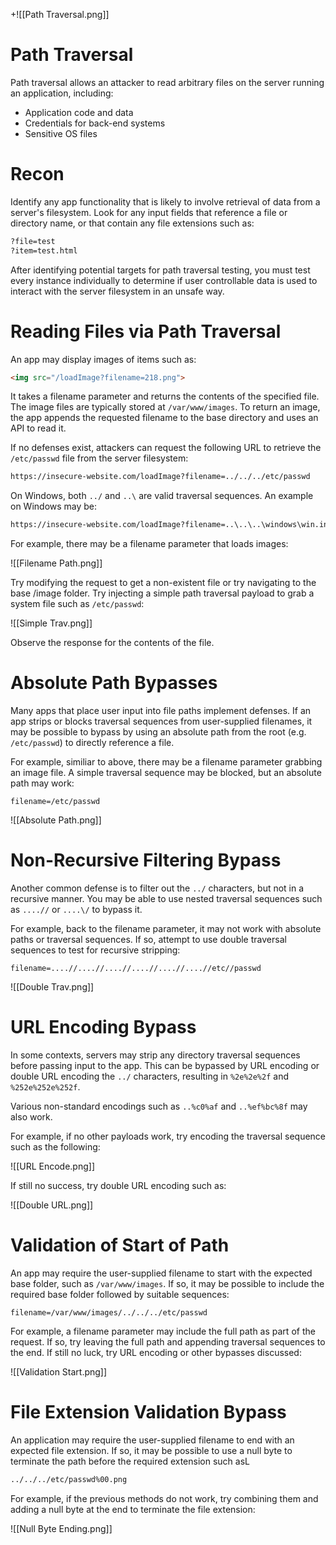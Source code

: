 +![[Path Traversal.png]]
# Path Traversal

Path traversal allows an attacker to read arbitrary files on the server running an application, including:

- Application code and data
- Credentials for back-end systems
- Sensitive OS files
# Recon

Identify any app functionality that is likely to involve retrieval of data from a server's filesystem. Look for any input fields that reference a file or directory name, or that contain any file extensions such as:

```html
?file=test
?item=test.html
```

After identifying potential targets for path traversal testing, you must test every instance individually to determine if user controllable data is used to interact with the server filesystem in an unsafe way.
# Reading Files via Path Traversal

An app may display images of items such as:

```html
<img src="/loadImage?filename=218.png">
```

It takes a filename parameter and returns the contents of the specified file. The image files are typically stored at `/var/www/images`. To return an image, the app appends the requested filename to the base directory and uses an API to read it.

If no defenses exist, attackers can request the following URL to retrieve the `/etc/passwd` file from the server filesystem:

```bash
https://insecure-website.com/loadImage?filename=../../../etc/passwd
```

On Windows, both `../` and `..\` are valid traversal sequences. An example on Windows may be:

```bash
https://insecure-website.com/loadImage?filename=..\..\..\windows\win.ini
```

For example, there may be a filename parameter that loads images:

![[Filename Path.png]]

Try modifying the request to get a non-existent file or try navigating to the base /image folder. Try injecting a simple path traversal payload to grab a system file such as `/etc/passwd`:

![[Simple Trav.png]]

Observe the response for the contents of the file.
# Absolute Path Bypasses

Many apps that place user input into file paths implement defenses. If an app strips or blocks traversal sequences from user-supplied filenames, it may be possible to bypass by using an absolute path from the root (e.g. `/etc/passwd`) to directly reference a file.

For example, similiar to above, there may be a filename parameter grabbing an image file. A simple traversal sequence may be blocked, but an absolute path may work:

```http
filename=/etc/passwd
```

![[Absolute Path.png]]
# Non-Recursive Filtering Bypass

Another common defense is to filter out the `../` characters, but not in a recursive manner. You may be able to use nested traversal sequences such as `....//` or `....\/` to bypass it.

For example, back to the filename parameter, it may not work with absolute paths or traversal sequences. If so, attempt to use double traversal sequences to test for recursive stripping:

```http
filename=....//....//....//....//....//....//etc//passwd
```

![[Double Trav.png]]
# URL Encoding Bypass

In some contexts, servers may strip any directory traversal sequences before passing input to the app. This can be bypassed by URL encoding or double URL encoding the `../` characters, resulting in `%2e%2e%2f` and `%252e%252e%252f`. 

Various non-standard encodings such as `..%c0%af` and `..%ef%bc%8f` may also work.

For example, if no other payloads work, try encoding the traversal sequence such as the following:

![[URL Encode.png]]

If still no success, try double URL encoding such as:

![[Double URL.png]]
# Validation of Start of Path

An app may require the user-supplied filename to start with the expected base folder, such as `/var/www/images`. If so, it may be possible to include the required base folder followed by suitable sequences:

```http
filename=/var/www/images/../../../etc/passwd
```

For example, a filename parameter may include the full path as part of the request. If so, try leaving the full path and appending traversal sequences to the end. If still no luck, try URL encoding or other bypasses discussed:

![[Validation Start.png]]
# File Extension Validation Bypass

An application may require the user-supplied filename to end with an expected file extension. If so, it may be possible to use a null byte to terminate the path before the required extension such asL

```bash
../../../etc/passwd%00.png
```

For example, if the previous methods do not work, try combining them and adding a null byte at the end to terminate the file extension:

![[Null Byte Ending.png]]


